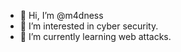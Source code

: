 - 👋 Hi, I’m @m4dness
- 👀 I’m interested in cyber security.
- 🌱 I’m currently learning web attacks.

<!---
m4dness/m4dness is a ✨ special ✨ repository because its `README.md` (this file) appears on your GitHub profile.
You can click the Preview link to take a look at your changes.
--->
